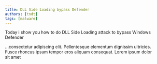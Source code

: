 ```yaml
---
title: DLL Side Loading bypass Defender
authors: [tndt]
tags: [malware]
---
```


Today i show you how to do DLL Side Loading attack to bypass Windows Defender
<!-- truncate -->

...consectetur adipiscing elit. Pellentesque elementum dignissim ultricies. Fusce rhoncus ipsum tempor eros aliquam consequat. Lorem ipsum dolor sit amet
